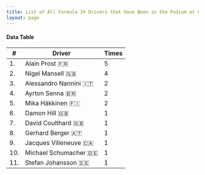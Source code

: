 ```yaml
---
title: List of All Formula 1® Drivers that Have Been in the Podium at Circuito de Jerez
layout: page
---
```


<canvas id="chart" width="400" height="180"></canvas>
<script>
var data = {
    "datasets": [
        {
            "backgroundColor": "#f3a935",
            "borderColor": "#f68639",
            "borderWidth": 1,
            "data": [
                5.0,
                4.0,
                2.0,
                2.0,
                2.0,
                1.0,
                1.0,
                1.0,
                1.0,
                1.0,
                1.0
            ],
            "label": "Times"
        }
    ],
    "labels": [
        "Alain Prost 🇫🇷",
        "Nigel Mansell 🇬🇧",
        "Alessandro Nannini 🇮🇹",
        "Ayrton Senna 🇧🇷",
        "Mika Häkkinen 🇫🇮",
        "Damon Hill 🇬🇧",
        "David Coulthard 🇬🇧",
        "Gerhard Berger 🇦🇹",
        "Jacques Villeneuve 🇨🇦",
        "Michael Schumacher 🇩🇪",
        "Stefan Johansson 🇸🇪"
    ]
};
var options = {
  legend: {
    display: false
  },
  scales: {
    xAxes: [{
      ticks: {
        beginAtZero: true,
        maxRotation: 180,
        display: window.innerWidth > 800
      }
    }],
    yAxes: [{
      ticks: {
        beginAtZero: true
      }
    }]
  },
  onResize: function(chart, size) {
    chart.options.scales.xAxes[0].ticks.display = size.width > 800;
  }
};
new Chart("chart", {
    data: data,
    type: 'bar',
    options: options
});
</script>



#### Data Table

| # | Driver | Times |
|--|--|--|
| 1. | Alain Prost 🇫🇷 | 5 |
| 2. | Nigel Mansell 🇬🇧 | 4 |
| 3. | Alessandro Nannini 🇮🇹 | 2 |
| 4. | Ayrton Senna 🇧🇷 | 2 |
| 5. | Mika Häkkinen 🇫🇮 | 2 |
| 6. | Damon Hill 🇬🇧 | 1 |
| 7. | David Coulthard 🇬🇧 | 1 |
| 8. | Gerhard Berger 🇦🇹 | 1 |
| 9. | Jacques Villeneuve 🇨🇦 | 1 |
| 10. | Michael Schumacher 🇩🇪 | 1 |
| 11. | Stefan Johansson 🇸🇪 | 1 |
